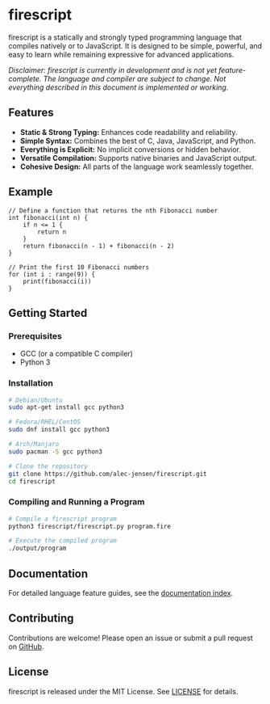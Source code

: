 # firescript

firescript is a statically and strongly typed programming language that compiles natively or to JavaScript. It is designed to be simple, powerful, and easy to learn while remaining expressive for advanced applications.

*Disclaimer: firescript is currently in development and is not yet feature-complete. The language and compiler are subject to change. Not everything described in this document is implemented or working.*

## Features

- **Static & Strong Typing:** Enhances code readability and reliability.
- **Simple Syntax:** Combines the best of C, Java, JavaScript, and Python.
- **Everything is Explicit:** No implicit conversions or hidden behavior.
- **Versatile Compilation:** Supports native binaries and JavaScript output.
- **Cohesive Design:** All parts of the language work seamlessly together.

## Example

```firescript
// Define a function that returns the nth Fibonacci number
int fibonacci(int n) {
    if n <= 1 {
        return n
    }
    return fibonacci(n - 1) + fibonacci(n - 2)
}

// Print the first 10 Fibonacci numbers
for (int i : range(9)) {
    print(fibonacci(i))
}
```

## Getting Started

### Prerequisites

- GCC (or a compatible C compiler)
- Python 3

### Installation

```bash
# Debian/Ubuntu
sudo apt-get install gcc python3

# Fedora/RHEL/CentOS
sudo dnf install gcc python3

# Arch/Manjaro
sudo pacman -S gcc python3

# Clone the repository
git clone https://github.com/alec-jensen/firescript.git
cd firescript
```

### Compiling and Running a Program

```bash
# Compile a firescript program
python3 firescript/firescript.py program.fire

# Execute the compiled program
./output/program
```

## Documentation

For detailed language feature guides, see the [documentation index](docs/README.md).

## Contributing

Contributions are welcome! Please open an issue or submit a pull request on [GitHub](https://github.com/alec-jensen/firescript).

## License

firescript is released under the MIT License. See [LICENSE](LICENSE) for details.
